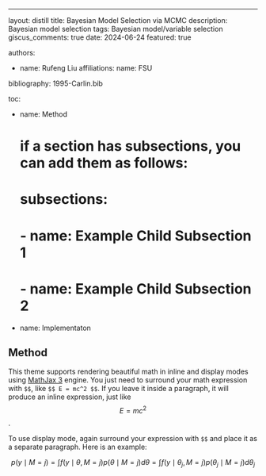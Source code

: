 ---
layout: distill
title: Bayesian Model Selection via MCMC
description: Bayesian model selection
tags: Bayesian model/variable selection
giscus_comments: true
date: 2024-06-24
featured: true

authors:
  - name: Rufeng Liu
    affiliations:
      name: FSU

bibliography: 1995-Carlin.bib

toc:
  - name: Method
    # if a section has subsections, you can add them as follows:
    # subsections:
    #   - name: Example Child Subsection 1
    #   - name: Example Child Subsection 2
  - name: Implementaton

## Method

This theme supports rendering beautiful math in inline and display modes using [MathJax 3](https://www.mathjax.org/) engine.
You just need to surround your math expression with `$$`, like `$$ E = mc^2 $$`.
If you leave it inside a paragraph, it will produce an inline expression, just like $$ E = mc^2 $$.

To use display mode, again surround your expression with `$$` and place it as a separate paragraph.
Here is an example:

$$
p(y \mid M=j)=\int f(y\mid \theta,M=j)p(\theta\mid M=j)d\theta=\int f(y\mid \theta_{j},M=j)p(\theta_{j}\mid M=j)d\theta_{j}
$$
  
